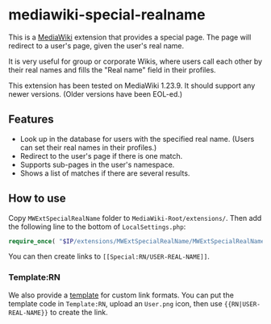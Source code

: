 # mediawiki-special-realname

This is a [MediaWiki](https://www.mediawiki.org/) extension that provides a special page. The page will redirect to a user's page, given the user's real name.

It is very useful for group or corporate Wikis, where users call each other by their real names and fills the "Real name" field in their profiles.

This extension has been tested on MediaWiki 1.23.9. It should support any newer versions. (Older versions have been EOL-ed.)

## Features

* Look up in the database for users with the specified real name. (Users can set their real names in their profiles.)
* Redirect to the user's page if there is one match.
* Supports sub-pages in the user's namespace.
* Shows a list of matches if there are several results.

## How to use

Copy `MWExtSpecialRealName` folder to `MediaWiki-Root/extensions/`. Then add the following line to the bottom of `LocalSettings.php`:
```php
require_once( "$IP/extensions/MWExtSpecialRealName/MWExtSpecialRealName.php" );
```

You can then create links to `[[Special:RN/USER-REAL-NAME]]`.

### Template:RN

We also provide a [template](Template_RN.mediawiki) for custom link formats. You can put the template code in `Template:RN`, upload an `User.png` icon, then use `{{RN|USER-REAL-NAME}}` to create the link.
